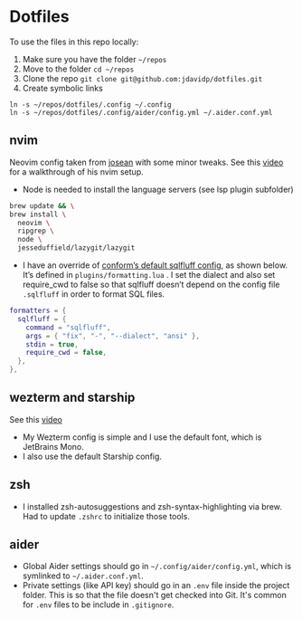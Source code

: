# Dotfiles

To use the files in this repo locally:

1. Make sure you have the folder `~/repos`
2. Move to the folder `cd ~/repos`
3. Clone the repo `git clone git@github.com:jdavidp/dotfiles.git`
4. Create symbolic links

```
ln -s ~/repos/dotfiles/.config ~/.config
ln -s ~/repos/dotfiles/.config/aider/config.yml ~/.aider.conf.yml
```

## nvim

Neovim config taken from [josean](https://github.com/josean-dev/dev-environment-files) with some minor tweaks.
See this [video](https://youtu.be/6pAG3BHurdM?si=YK5IwCZg6b6xxlJI) for a walkthrough of his nvim setup.

- Node is needed to install the language servers (see lsp plugin subfolder)

```sh
brew update && \
brew install \
  neovim \
  ripgrep \
  node \
  jesseduffield/lazygit/lazygit
```

- I have an override of [conform’s default sqlfluff config](https://github.com/stevearc/conform.nvim/blob/master/lua/conform/formatters/sqlfluff.lua), as shown below. It’s defined in `plugins/formatting.lua` . I set the dialect and also set require_cwd to false so that sqlfluff doesn’t depend on the config file `.sqlfluff` in order to format SQL files.

```lua
formatters = {
  sqlfluff = {
    command = "sqlfluff",
    args = { "fix", "-", "--dialect", "ansi" },
    stdin = true,
    require_cwd = false,
  },
},
```

## wezterm and starship

See this [video](https://www.youtube.com/watch?v=e34qllePuoc)

- My Wezterm config is simple and I use the default font, which is JetBrains Mono.
- I also use the default Starship config.

## zsh

- I installed zsh-autosuggestions and zsh-syntax-highlighting via brew. Had to update `.zshrc` to initialize those tools.

## aider

- Global Aider settings should go in `~/.config/aider/config.yml`, which is symlinked to `~/.aider.conf.yml`.
- Private settings (like API key) should go in an `.env` file inside the project folder. This is so that the file doesn't get checked into Git. It's common for `.env` files to be include in `.gitignore`.
